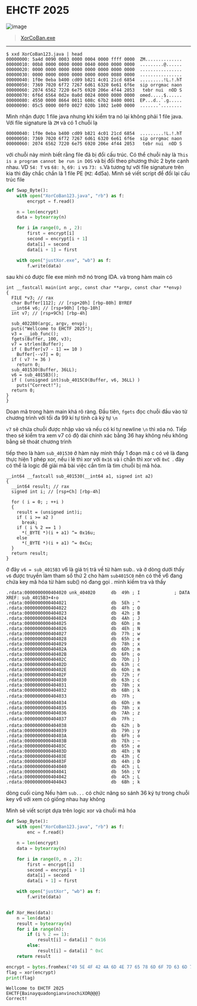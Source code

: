 # EHCTF 2025

![image](https://github.com/user-attachments/assets/7536d302-4dfc-4f21-b8cd-4335177d813e)

> [XorCoBan.exe](https://github.com/Yu5hin/CTFs/raw/refs/heads/main/REV/EHC%20CTF%202025/Chi_la_Xor/XorCoBan123.exe)

---

```
$ xxd XorCoBan123.java | head
00000000: 5a4d 0090 0003 0000 0004 0000 ffff 0000  ZM..............
00000010: 00b8 0000 0000 0000 0040 0000 0000 0000  .........@......
00000020: 0000 0000 0000 0000 0000 0000 0000 0000  ................
00000030: 0000 0000 0000 0000 0000 0000 0080 0000  ................
00000040: 1f0e 0eba b400 cd09 b821 4c01 21cd 6854  .........!L.!.hT
00000050: 7369 7020 6f72 7267 6d61 6320 6e61 6f6e  sip orrgmac naon
00000060: 2074 6562 7220 6e75 6920 206e 4f44 2053   tebr nui  nOD S
00000070: 6f6d 6564 0d2e 0a0d 0024 0000 0000 0000  omed.....$......
00000080: 4550 0000 8664 0011 608c 67b2 8400 0001  EP...d..`.g.....
00000090: 05c5 0000 00f0 0027 020b 1802 1e00 0000  .......'........
```

Mình nhận được 1 file java nhưng khi kiểm tra nó lại không phải 1 file java. Với file signature là `ZM` và có 1 chuỗi lạ

```
00000040: 1f0e 0eba b400 cd09 b821 4c01 21cd 6854  .........!L.!.hT
00000050: 7369 7020 6f72 7267 6d61 6320 6e61 6f6e  sip orrgmac naon
00000060: 2074 6562 7220 6e75 6920 206e 4f44 2053   tebr nui  nOD S
```

với chuỗi này mình biết rằng file đã bị đổi cấu trúc. Có thể chuỗi này là `This is a program cannot be run in DOS` và bị đổi theo phương thức 2 byte cạnh nhau. VD `54: T` vs `68: h`, `69: i` vs `73: s`.Và tương tự với file signature trên kia thì đây chắc chắn là 1 file PE (`MZ`: 4d5a). Mình sẽ viết script để đổi lại cấu trúc file

```python
def Swap_Byte():
    with open("XorCoBan123.java", "rb") as f:
        encrypt = f.read()

    n = len(encrypt)
    data = bytearray(n)

    for i in range(0, n , 2):
        first = encrypt[i]
        second = encrypt[i + 1]
        data[i] = second
        data[i + 1] = first

    with open("justXor.exe", "wb") as f:
        f.write(data)
```
sau khi có được file exe mình mở nó trong IDA. và trong hàm main có

```
int __fastcall main(int argc, const char **argv, const char **envp)
{
  FILE *v3; // rax
  char Buffer[112]; // [rsp+20h] [rbp-80h] BYREF
  __int64 v6; // [rsp+90h] [rbp-10h]
  int v7; // [rsp+9Ch] [rbp-4h]

  sub_402280(argc, argv, envp);
  puts("Wellcome to EHCTF 2025");
  v3 = __iob_func();
  fgets(Buffer, 100, v3);
  v7 = strlen(Buffer);
  if ( Buffer[v7 - 1] == 10 )
    Buffer[--v7] = 0;
  if ( v7 != 36 )
    return 0;
  sub_401530(Buffer, 36LL);
  v6 = sub_4015B3();
  if ( (unsigned int)sub_4015C0(Buffer, v6, 36LL) )
    puts("Correct!");
  return 0;
}
}
```
Doạn mã trong hàm main khá rõ ràng. Đầu tiên, `fgets` đọc chuỗi đầu vào từ chương trình với tối đa 99 kí tự tính cả ký tự `\n`

`v7` sẽ chứa chuỗi được nhập vào và nếu có kí tự newline `\n` thì xóa nó. Tiếp theo sẽ kiểm tra xem v7 có độ dài chính xác bằng 36 hay không nếu không bằng sẽ thoát chương trình

tiếp theo là hàm `sub_401530` ở hàm này mình thấy 1 đoạn mã c có vẻ là đang thực hiện 1 phép xor, nếu i lẻ thì xor với `0x16` và i chẵn thì xor với `0xC `. đây có thể là logic để giải mã bài việc cần tìm là tìm chuỗi bị mã hóa. 
```
__int64 __fastcall sub_401530(__int64 a1, signed int a2)
{
  __int64 result; // rax
  signed int i; // [rsp+Ch] [rbp-4h]

  for ( i = 0; ; ++i )
  {
    result = (unsigned int)i;
    if ( i >= a2 )
      break;
    if ( i % 2 == 1 )
      *(_BYTE *)(i + a1) ^= 0x16u;
    else
      *(_BYTE *)(i + a1) ^= 0xCu;
  }
  return result;
}
```

ở đây `v6 = sub_4015B3` v6 là giá trị trả về từ hàm sub.. và ở dòng dưới thấy `v6` được truyền làm tham số thứ 2 cho hàm `sub4015C0` nên có thể v6 đang chứa key mã hóa từ hàm sub() nó đang gọi . mình kiếm tra và thấy
```
.rdata:0000000000404020 unk_404020      db  49h ; I             ; DATA XREF: sub_4015B3+4↑o
.rdata:0000000000404021                 db  5Eh ; ^
.rdata:0000000000404022                 db  4Fh ; O
.rdata:0000000000404023                 db  42h ; B
.rdata:0000000000404024                 db  4Ah ; J
.rdata:0000000000404025                 db  6Dh ; m
.rdata:0000000000404026                 db  4Eh ; N
.rdata:0000000000404027                 db  77h ; w
.rdata:0000000000404028                 db  65h ; e
.rdata:0000000000404029                 db  78h ; x
.rdata:000000000040402A                 db  6Dh ; m
.rdata:000000000040402B                 db  6Fh ; o
.rdata:000000000040402C                 db  7Dh ; }
.rdata:000000000040402D                 db  63h ; c
.rdata:000000000040402E                 db  6Dh ; m
.rdata:000000000040402F                 db  72h ; r
.rdata:0000000000404030                 db  63h ; c
.rdata:0000000000404031                 db  78h ; x
.rdata:0000000000404032                 db  6Bh ; k
.rdata:0000000000404033                 db  7Fh ; 
.rdata:0000000000404034                 db  6Dh ; m
.rdata:0000000000404035                 db  78h ; x
.rdata:0000000000404036                 db  7Ah ; z
.rdata:0000000000404037                 db  7Fh ; 
.rdata:0000000000404038                 db  62h ; b
.rdata:0000000000404039                 db  79h ; y
.rdata:000000000040403A                 db  6Fh ; o
.rdata:000000000040403B                 db  7Eh ; ~
.rdata:000000000040403C                 db  65h ; e
.rdata:000000000040403D                 db  4Eh ; N
.rdata:000000000040403E                 db  43h ; C
.rdata:000000000040403F                 db  44h ; D
.rdata:0000000000404040                 db  4Ch ; L
.rdata:0000000000404041                 db  56h ; V
.rdata:0000000000404042                 db  4Ch ; L
.rdata:0000000000404043                 db  6Bh ; k
```

dòng cuối cùng Nếu hàm `sub...` có chức năng so sánh 36 ký tự trong chuỗi key v6 với xem có giống nhau hay không  

Mình sẽ viết script dựa trên logic xor và chuỗi mã hóa

```python
def Swap_Byte():
    with open("XorCoBan123.java", "rb") as f:
        enc = f.read()

    n = len(encrypt)
    data = bytearray(n)

    for i in range(0, n , 2):
        first = encrypt[i]
        second = encryp[i + 1]
        data[i] = second
        data[i + 1] = first

    with open("justXor", "wb") as f:
        f.write(data)


def Xor_Hex(data):
    n = len(data)
    result = bytearray(n)
    for i in range(n):
        if (i % 2 == 1):
            result[i] = data[i] ^ 0x16
        else:
            result[i] = data[i] ^ 0xC
    return result

encrypt = bytes.fromhex("49 5E 4F 42 4A 6D 4E 77 65 78 6D 6F 7D 63 6D 72 63 78 6B 7F 6D 78 7A 7F 62 79 6F 7E 65 4E 43 44 4C 56 4C 6B 00 00")
flag = xor(encrypt)
print(flag)
```

```
Wellcome to EHCTF 2025
EHCTF{BainayquadongianvinochiXOR@@@}
Correct!
```
